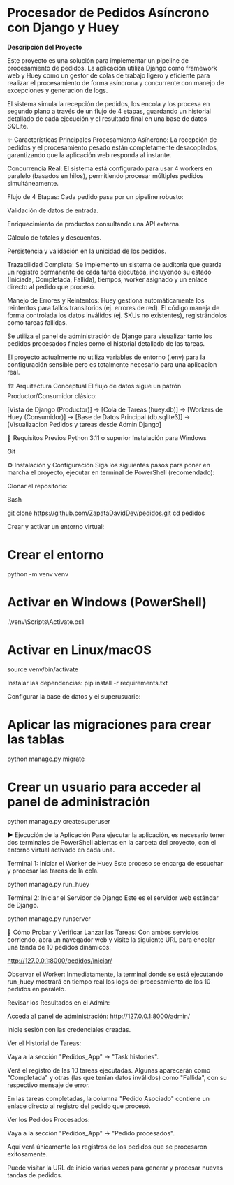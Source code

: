 
#  Procesador de Pedidos Asíncrono con Django y Huey

**Descripción del Proyecto**

Este proyecto es una solución para implementar un pipeline de procesamiento de pedidos. La aplicación utiliza Django como framework web y Huey como un gestor de colas de trabajo ligero y eficiente para realizar el procesamiento de forma asíncrona y concurrente con manejo de excepciones y generacion de logs.

El sistema simula la recepción de pedidos, los encola y los procesa en segundo plano a través de un flujo de 4 etapas, guardando un historial detallado de cada ejecución y el resultado final en una base de datos SQLite.

✨ Características Principales
Procesamiento Asíncrono: La recepción de pedidos y el procesamiento pesado están completamente desacoplados, garantizando que la aplicación web responda al instante.

Concurrencia Real: El sistema está configurado para usar 4 workers en paralelo (basados en hilos), permitiendo procesar múltiples pedidos simultáneamente.

Flujo de 4 Etapas: Cada pedido pasa por un pipeline robusto:

Validación de datos de entrada.

Enriquecimiento de productos consultando una API externa.

Cálculo de totales y descuentos.

Persistencia y validación en la unicidad de los pedidos.

Trazabilidad Completa: Se implementó un sistema de auditoría que guarda un registro permanente de cada tarea ejecutada, incluyendo su estado (Iniciada, Completada, Fallida), tiempos, worker asignado y un enlace directo al pedido que procesó.

Manejo de Errores y Reintentos: Huey gestiona automáticamente los reintentos para fallos transitorios (ej. errores de red). El código maneja de forma controlada los datos inválidos (ej. SKUs no existentes), registrándolos como tareas fallidas.

Se utiliza el panel de administración de Django para visualizar tanto los pedidos procesados finales como el historial detallado de las tareas.

El proyecto actualmente no utiliza variables de entorno (.env) para la configuración sensible pero es totalmente necesario para una aplicacion real.

🏗️ Arquitectura Conceptual
El flujo de datos sigue un patrón Productor/Consumidor clásico:

[Vista de Django (Productor)] -> [Cola de Tareas (huey.db)] -> [Workers de Huey (Consumidor)] -> [Base de Datos Principal (db.sqlite3)] -> [Visualizacion Pedidos y tareas desde Admin Django]

🚀 Requisitos Previos
Python 3.11 o superior
Instalación para Windows


Git

⚙️ Instalación y Configuración
Siga los siguientes pasos para poner en marcha el proyecto, ejecutar en terminal de PowerShell (recomendado):

Clonar el repositorio:

Bash

git clone https://github.com/ZapataDavidDev/pedidos.git
cd pedidos


Crear y activar un entorno virtual:

# Crear el entorno
python -m venv venv

# Activar en Windows (PowerShell)
.\venv\Scripts\Activate.ps1

# Activar en Linux/macOS
source venv/bin/activate

Instalar las dependencias:
pip install -r requirements.txt

Configurar la base de datos y el superusuario:


# Aplicar las migraciones para crear las tablas
python manage.py migrate

# Crear un usuario para acceder al panel de administración
python manage.py createsuperuser   

▶️ Ejecución de la Aplicación
Para ejecutar la aplicación, es necesario tener dos terminales de PowerShell abiertas en la carpeta del proyecto, con el entorno virtual activado en cada una.

Terminal 1: Iniciar el Worker de Huey
Este proceso se encarga de escuchar y procesar las tareas de la cola.

python manage.py run_huey

Terminal 2: Iniciar el Servidor de Django
Este es el servidor web estándar de Django.


python manage.py runserver

🧪 Cómo Probar y Verificar
Lanzar las Tareas: Con ambos servicios corriendo, abra un navegador web y visite la siguiente URL para encolar una tanda de 10 pedidos dinámicos:

http://127.0.0.1:8000/pedidos/iniciar/

Observar el Worker: Inmediatamente, la terminal donde se está ejecutando run_huey mostrará en tiempo real los logs del procesamiento de los 10 pedidos en paralelo.

Revisar los Resultados en el Admin:

Acceda al panel de administración: http://127.0.0.1:8000/admin/

Inicie sesión con las credenciales creadas.

Ver el Historial de Tareas:

Vaya a la sección "Pedidos_App" -> "Task histories".

Verá el registro de las 10 tareas ejecutadas. Algunas aparecerán como "Completada" y otras (las que tenían datos inválidos) como "Fallida", con su respectivo mensaje de error.

En las tareas completadas, la columna "Pedido Asociado" contiene un enlace directo al registro del pedido que procesó.

Ver los Pedidos Procesados:

Vaya a la sección "Pedidos_App" -> "Pedido procesados".

Aquí verá únicamente los registros de los pedidos que se procesaron exitosamente.

Puede visitar la URL de inicio varias veces para generar y procesar nuevas tandas de pedidos.

